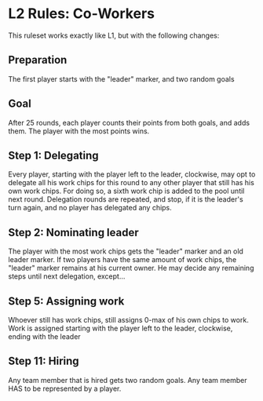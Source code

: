 # L2 Rules: Co-Workers
This ruleset works exactly like L1, but with the following changes:

## Preparation
The first player starts with the "leader" marker, and two random goals

## Goal
After 25 rounds, each player counts their points from both goals, and adds them. 
The player with the most points wins.

## Step 1: Delegating
Every player, starting with the player left to the leader, clockwise,
may opt to delegate all his work chips for this round to any other player
that still has his own work chips.
For doing so, a sixth work chip is added to the pool until next round.
Delegation rounds are repeated, and stop, if it is the leader's turn again, 
and no player has delegated any chips.

## Step 2: Nominating leader
The player with the most work chips gets the "leader" marker 
and an old leader marker.
If two players have the same amount of work chips, the "leader" marker remains
at his current owner.
He may decide any remaining steps until next delegation, except...

## Step 5: Assigning work
Whoever still has work chips, still assigns 0-max of his own chips to work.
Work is assigned starting with the player left to the leader, 
clockwise, ending with the leader

## Step 11: Hiring
Any team member that is hired gets two random goals.
Any team member HAS to be represented by a player.



